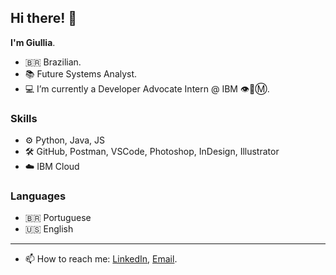 ## Hi there! 👋

**I'm Giullia**. 

- 🇧🇷 Brazilian. 
- 📚 Future Systems Analyst.
- 💻 I’m currently a Developer Advocate Intern @ IBM 👁️🐝Ⓜ️.

### Skills
- ⚙️ Python, Java, JS
- 🛠️ GitHub, Postman, VSCode, Photoshop, InDesign, Illustrator
- ☁️ IBM Cloud

### Languages
- 🇧🇷 Portuguese
- 🇺🇸 English

------------------

- 📫 How to reach me: [LinkedIn](https://www.linkedin.com/in/giullia-vital/), [Email](mailto:giullia.vital@gmail.com).


